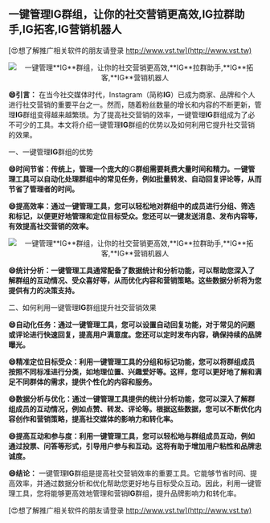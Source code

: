 ## **一键管理**IG**群组，让你的社交营销更高效,**IG**拉群助手,**IG**拓客,**IG**营销机器人**

[😍想了解推广相关软件的朋友请登录 http://www.vst.tw](http://www.vst.tw)

 <center><img src="https://vst.tw/MP4/tuiguang/png/5.png" alt="一键管理**IG**群组，让你的社交营销更高效,**IG**拉群助手,**IG**拓客,**IG**营销机器人"></center>

**😄引言：**
在当今社交媒体时代，Instagram（简称**IG**）已成为商家、品牌和个人进行社交营销的重要平台之一。然而，随着粉丝数量的增长和内容的不断更新，管理**IG**群组变得越来越繁琐。为了提高社交营销的效率，一键管理**IG**群组成为了必不可少的工具。本文将介绍一键管理**IG**群组的优势以及如何利用它提升社交营销的效果。

一、一键管理**IG**群组的优势

**😄时间节省：传统上，管理一个庞大的**IG**群组需要耗费大量时间和精力。一键管理工具可以自动化处理群组中的常见任务，例如批量转发、自动回复评论等，从而节省了管理者的时间。**

**😄提高效率：通过一键管理工具，您可以轻松地对群组中的成员进行分组、筛选和标记，以便更好地管理和定位目标受众。您还可以一键发送消息、发布内容等，有效提高社交营销的效率。**

 <center><img src="https://vst.tw/MP4/tuiguang/png/4.png" alt="一键管理**IG**群组，让你的社交营销更高效,**IG**拉群助手,**IG**拓客,**IG**营销机器人"></center>

**😄统计分析：一键管理工具通常配备了数据统计和分析功能，可以帮助您深入了解群组的互动情况、受众喜好等，从而优化内容和营销策略。这些数据分析将为您提供有力的决策支持。**

二、如何利用一键管理**IG**群组提升社交营销效果

**😄自动化任务：通过一键管理工具，您可以设置自动回复功能，对于常见的问题或评论进行快速回复，提高用户满意度。您还可以定时发布内容，确保持续的品牌曝光。**

**😄精准定位目标受众：利用一键管理工具的分组和标记功能，您可以将群组成员按照不同标准进行分类，如地理位置、兴趣爱好等。这样，您可以更好地了解和满足不同群体的需求，提供个性化的内容和服务。**

**😄数据分析与优化：通过一键管理工具提供的统计分析功能，您可以深入了解群组成员的互动情况，例如点赞、转发、评论等。根据这些数据，您可以不断优化内容创作和营销策略，提高社交媒体的影响力和转化率。**

**😄提高互动和参与度：利用一键管理工具，您可以轻松地与群组成员互动，例如通过投票、问答等形式，引导用户参与和互动。这将有助于增加用户粘性和品牌忠诚度。**

**😄结论：**
一键管理**IG**群组是提高社交营销效率的重要工具。它能够节省时间、提高效率，并通过数据分析和优化帮助您更好地与目标受众互动。因此，利用一键管理工具，您将能够更高效地管理和营销**IG**群组，提升品牌影响力和转化率。

[😍想了解推广相关软件的朋友请登录 http://www.vst.tw](http://www.vst.tw)



